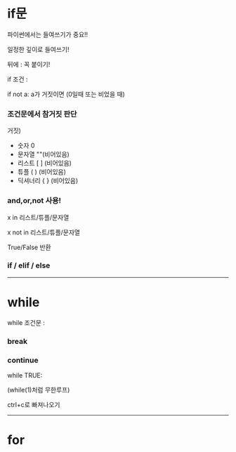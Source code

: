 # if문

파이썬에서는 들여쓰기가 중요!!

일정한 깊이로 들여쓰기!

뒤에 : 꼭 붙이기!

if 조건 :

if not a:
a가 거짓이면 (0일때 또는 비었을 때)

### 조건문에서 참거짓 판단

거짓)

* 숫자 0
* 문자열 ""(비어있음)
* 리스트 [ ] (비어있음)
* 튜플 ( ) (비어있음)
* 딕셔너리 { } (비어있음)

### and,or,not 사용!

x in 리스트/튜플/문자열

x not in 리스트/튜플/문자열

True/False 반환

### if / elif / else

***

# while

while 조건문 :

### break

### continue

while TRUE:

(while(1)처럼 무한루프)

ctrl+c로 빠져나오기


***

# for



